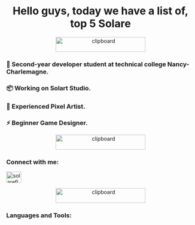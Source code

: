 <h1 align="center">Hello guys, today we have a list of, top 5 Solare</h1>

<div align="center"> <img src="https://imgur.com/lCLpGW9.png" alt="clipboard" width="240" height="40" /> </div>
<h3 align="left">💬 Second-year developer student at technical college Nancy-Charlemagne.</h3>
<h3 align="left">📦 Working on Solart Studio.</h3>
<h3 align="left">🎨 Experienced Pixel Artist.</h3>
<h3 align="left">⚡ Beginner Game Designer.</h3>

<div align="center"> <img src="https://imgur.com/ZuFWOhV.png" alt="clipboard" width="240" height="40" /> </div> 

<h3 align="left">Connect with me:</h3>
<p align="left">
<a href="https://discord.gg/solareflame" target="blank"><img align="center" src="https://raw.githubusercontent.com/rahuldkjain/github-profile-readme-generator/master/src/images/icons/Social/discord.svg" alt="solareflame" height="30" width="40" /></a>
</p>

<div align="center"> <img src="https://imgur.com/nZ4r1cE.png" alt="clipboard" width="240" height="40" /> </div> 
<h3 align="left">Languages and Tools:</h3>
